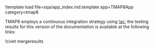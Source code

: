 !template load file=sqa/app_index.md.template app=TMAP8App category=tmap8

TMAP8 employs a continuous integration strategy using [!ac](CIVET); the testing results for
this version of the documentation is available at the following links:

!civet mergeresults
